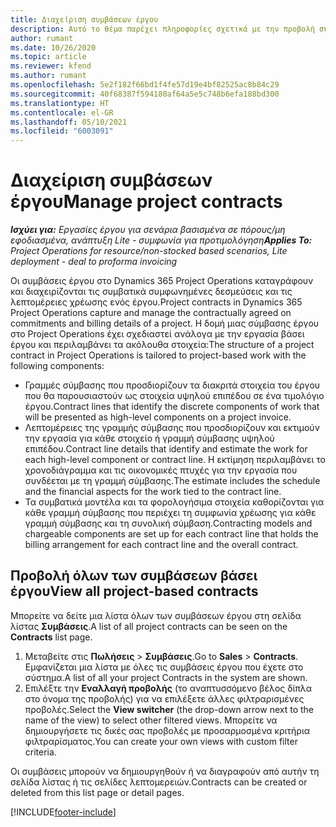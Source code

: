 ```yaml
---
title: Διαχείριση συμβάσεων έργου
description: Αυτό το θέμα παρέχει πληροφορίες σχετικά με την προβολή συμβάσεων βάσει έργου.
author: rumant
ms.date: 10/26/2020
ms.topic: article
ms.reviewer: kfend
ms.author: rumant
ms.openlocfilehash: 5e2f182f66bd1f4fe57d19e4bf82525ac8b84c29
ms.sourcegitcommit: 40f68387f594180af64a5e5c748b6efa188bd300
ms.translationtype: HT
ms.contentlocale: el-GR
ms.lasthandoff: 05/10/2021
ms.locfileid: "6003091"
---
```

# <a name="manage-project-contracts"></a><span data-ttu-id="0a694-103">Διαχείριση συμβάσεων έργου</span><span class="sxs-lookup"><span data-stu-id="0a694-103">Manage project contracts</span></span>

<span data-ttu-id="0a694-104">_**Ισχύει για:** Εργασίες έργου για σενάρια βασισμένα σε πόρους/μη εφοδιασμένα, ανάπτυξη Lite - συμφωνία για προτιμολόγηση_</span><span class="sxs-lookup"><span data-stu-id="0a694-104">_**Applies To:** Project Operations for resource/non-stocked based scenarios, Lite deployment - deal to proforma invoicing_</span></span>

<span data-ttu-id="0a694-105">Οι συμβάσεις έργου στο Dynamics 365 Project Operations καταγράφουν και διαχειρίζονται τις συμβατικά συμφωνημένες δεσμεύσεις και τις λεπτομέρειες χρέωσης ενός έργου.</span><span class="sxs-lookup"><span data-stu-id="0a694-105">Project contracts in Dynamics 365 Project Operations capture and manage the contractually agreed on commitments and billing details of a project.</span></span> <span data-ttu-id="0a694-106">Η δομή μιας σύμβασης έργου στο Project Operations έχει σχεδιαστεί ανάλογα με την εργασία βάσει έργου και περιλαμβάνει τα ακόλουθα στοιχεία:</span><span class="sxs-lookup"><span data-stu-id="0a694-106">The structure of a project contract in Project Operations is tailored to project-based work with the following components:</span></span>

- <span data-ttu-id="0a694-107">Γραμμές σύμβασης που προσδιορίζουν τα διακριτά στοιχεία του έργου που θα παρουσιαστούν ως στοιχεία υψηλού επιπέδου σε ένα τιμολόγιο έργου.</span><span class="sxs-lookup"><span data-stu-id="0a694-107">Contract lines that identify the discrete components of work that will be presented as high-level components on a project invoice.</span></span>
- <span data-ttu-id="0a694-108">Λεπτομέρειες της γραμμής σύμβασης που προσδιορίζουν και εκτιμούν την εργασία για κάθε στοιχείο ή γραμμή σύμβασης υψηλού επιπέδου.</span><span class="sxs-lookup"><span data-stu-id="0a694-108">Contract line details that identify and estimate the work for each high-level component or contract line.</span></span> <span data-ttu-id="0a694-109">Η εκτίμηση περιλαμβάνει το χρονοδιάγραμμα και τις οικονομικές πτυχές για την εργασία που συνδέεται με τη γραμμή σύμβασης.</span><span class="sxs-lookup"><span data-stu-id="0a694-109">The estimate includes the schedule and the financial aspects for the work tied to the contract line.</span></span>
- <span data-ttu-id="0a694-110">Τα συμβατικά μοντέλα και τα φορολογήσιμα στοιχεία καθορίζονται για κάθε γραμμή σύμβασης που περιέχει τη συμφωνία χρέωσης για κάθε γραμμή σύμβασης και τη συνολική σύμβαση.</span><span class="sxs-lookup"><span data-stu-id="0a694-110">Contracting models and chargeable components are set up for each contract line that holds the billing arrangement for each contract line and the overall contract.</span></span>

## <a name="view-all-project-based-contracts"></a><span data-ttu-id="0a694-111">Προβολή όλων των συμβάσεων βάσει έργου</span><span class="sxs-lookup"><span data-stu-id="0a694-111">View all project-based contracts</span></span>

<span data-ttu-id="0a694-112">Μπορείτε να δείτε μια λίστα όλων των συμβάσεων έργου στη σελίδα λίστας **Συμβάσεις**.</span><span class="sxs-lookup"><span data-stu-id="0a694-112">A list of all project contracts can be seen on the **Contracts** list page.</span></span> 

1. <span data-ttu-id="0a694-113">Μεταβείτε στις **Πωλήσεις** > **Συμβάσεις**.</span><span class="sxs-lookup"><span data-stu-id="0a694-113">Go to **Sales** > **Contracts**.</span></span> <span data-ttu-id="0a694-114">Εμφανίζεται μια λίστα με όλες τις συμβάσεις έργου που έχετε στο σύστημα.</span><span class="sxs-lookup"><span data-stu-id="0a694-114">A list of all your project Contracts in the system are shown.</span></span> 
2. <span data-ttu-id="0a694-115">Επιλέξτε την **Εναλλαγή προβολής** (το αναπτυσσόμενο βέλος δίπλα στο όνομα της προβολής) για να επιλέξετε άλλες φιλτραρισμένες προβολές.</span><span class="sxs-lookup"><span data-stu-id="0a694-115">Select the **View switcher** (the drop-down arrow next to the name of the view) to select other filtered views.</span></span> <span data-ttu-id="0a694-116">Μπορείτε να δημιουργήσετε τις δικές σας προβολές με προσαρμοσμένα κριτήρια φιλτραρίσματος.</span><span class="sxs-lookup"><span data-stu-id="0a694-116">You can create your own views with custom filter criteria.</span></span>

<span data-ttu-id="0a694-117">Οι συμβάσεις μπορούν να δημιουργηθούν ή να διαγραφούν από αυτήν τη σελίδα λίστας ή τις σελίδες λεπτομερειών.</span><span class="sxs-lookup"><span data-stu-id="0a694-117">Contracts can be created or deleted from this list page or detail pages.</span></span>


[!INCLUDE[footer-include](../../includes/footer-banner.md)]